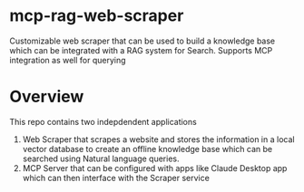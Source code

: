 # mcp-rag-web-scraper

Customizable web scraper that can be used to build a knowledge base which can be integrated with a RAG system for Search. Supports MCP integration as well for querying

# Overview

This repo contains two indepdendent applications
1) Web Scraper that scrapes a website and stores the information in a local vector database to create an offline knowledge base which can be searched using Natural language queries.
2) MCP Server that can be configured with apps like Claude Desktop app which can then interface with the Scraper service
